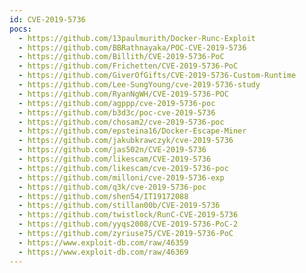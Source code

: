 ```yaml
---
id: CVE-2019-5736
pocs:
  - https://github.com/13paulmurith/Docker-Runc-Exploit
  - https://github.com/BBRathnayaka/POC-CVE-2019-5736
  - https://github.com/Billith/CVE-2019-5736-PoC
  - https://github.com/Frichetten/CVE-2019-5736-PoC
  - https://github.com/GiverOfGifts/CVE-2019-5736-Custom-Runtime
  - https://github.com/Lee-SungYoung/cve-2019-5736-study
  - https://github.com/RyanNgWH/CVE-2019-5736-POC
  - https://github.com/agppp/cve-2019-5736-poc
  - https://github.com/b3d3c/poc-cve-2019-5736
  - https://github.com/chosam2/cve-2019-5736-poc
  - https://github.com/epsteina16/Docker-Escape-Miner
  - https://github.com/jakubkrawczyk/cve-2019-5736
  - https://github.com/jas502n/CVE-2019-5736
  - https://github.com/likescam/CVE-2019-5736
  - https://github.com/likescam/cve-2019-5736-poc
  - https://github.com/milloni/cve-2019-5736-exp
  - https://github.com/q3k/cve-2019-5736-poc
  - https://github.com/shen54/IT19172088
  - https://github.com/stillan00b/CVE-2019-5736
  - https://github.com/twistlock/RunC-CVE-2019-5736
  - https://github.com/yyqs2008/CVE-2019-5736-PoC-2
  - https://github.com/zyriuse75/CVE-2019-5736-PoC
  - https://www.exploit-db.com/raw/46359
  - https://www.exploit-db.com/raw/46369
---
```

